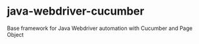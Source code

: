 # java-webdriver-cucumber

Base framework for Java Webdriver automation with Cucumber and Page Object

